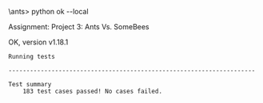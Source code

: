\ants> python ok --local

Assignment: Project 3: Ants Vs. SomeBees

OK, version v1.18.1

```
Running tests

---------------------------------------------------------------------

Test summary
    183 test cases passed! No cases failed.
```

